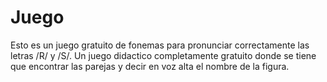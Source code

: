 # Juego
Esto es un juego gratuito de fonemas para pronunciar correctamente las letras /R/ y /S/.
Un juego didactico completamente gratuito donde se tiene que encontrar las parejas y decir en voz alta el nombre de la figura.
